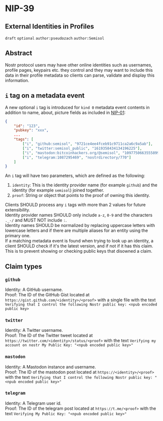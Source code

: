 NIP-39
======

External Identities in Profiles
-------------------------------

`draft` `optional` `author:pseudozach` `author:Semisol`

## Abstract

Nostr protocol users may have other online identities such as usernames, profile pages, keypairs etc. they control and they may want to include this data in their profile metadata so clients can parse, validate and display this information.

## `i` tag on a metadata event

A new optional `i` tag is introduced for `kind 0` metadata event contents in addition to name, about, picture fields as included in [NIP-01](https://github.com/nostr-protocol/nips/blob/master/01.md):
```json
{
    "id": "123",
    "pubkey": "xxx",
    ...
    "tags": [
        ["i", "github:semisol", "9721ce4ee4fceb91c9711ca2a6c9a5ab"],
        ["i", "twitter:semisol_public", "1619358434134196225"],
        ["i", "mastodon:bitcoinhackers.org/@semisol", "109775066355589974"]
        ["i", "telegram:1087295469", "nostrdirectory/770"]
    ]
}
```

An `i` tag will have two parameters, which are defined as the following:
1. `identity`: This is the identity provider name (for example `github`) and the identity  (for example `semisol`) joined together.
2. `proof`: String or object that points to the proof of owning this identity.

Clients SHOULD process any `i` tags with more than 2 values for future extensibility.  
Identity provider names SHOULD only include `a-z`, `0-9` and the characters `._-/` and MUST NOT include `:`.  
Identity names SHOULD be normalized by replacing uppercase letters with lowercase letters and if there are multiple aliases for an entity using the primary one.  
If a matching metadata event is found when trying to look up an identity, a client SHOULD check if it's the latest version, and if not if it has this claim. This is to prevent showing or checking public keys that disowned a claim.

## Claim types

### `github`

Identity: A GitHub username.  
Proof: The ID of the GitHub Gist located at `https://gist.github.com/<identity>/<proof>` with a single file with the text `Verifying that I control the following Nostr public key: <npub encoded public key>`

### `twitter`

Identity: A Twitter username.  
Proof: The ID of the Twitter tweet located at `https://twitter.com/<identity>/status/<proof>` with the text `Verifying my account on nostr My Public Key: "<npub encoded public key>"`

### `mastodon`

Identity: A Mastodon instance and username.  
Proof: The ID of the mastodon post located at `https://<identity>/<proof>` with the text `Verifying that I control the following Nostr public key: "<npub encoded public key>"`

### `telegram`

Identity: A Telegram user id.  
Proof: The ID of the telegram post located at `https://t.me/<proof>` with the text `Verifying My Public Key: "<npub encoded public key>"`